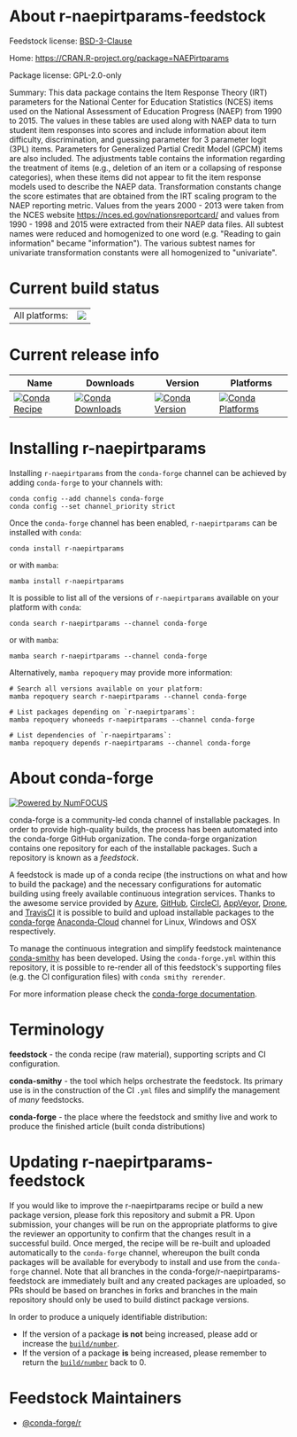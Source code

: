 About r-naepirtparams-feedstock
===============================

Feedstock license: [BSD-3-Clause](https://github.com/conda-forge/r-naepirtparams-feedstock/blob/main/LICENSE.txt)

Home: https://CRAN.R-project.org/package=NAEPirtparams

Package license: GPL-2.0-only

Summary: This data package contains the Item Response Theory (IRT) parameters for the National Center for Education Statistics (NCES) items used on the National Assessment of Education Progress (NAEP) from 1990 to 2015. The values in these tables are used along with NAEP data to turn student item responses into scores and include information about item difficulty, discrimination, and guessing parameter for 3 parameter logit (3PL) items. Parameters for Generalized Partial Credit Model (GPCM) items are also included. The adjustments table contains the information regarding the treatment of items (e.g., deletion of an item or a collapsing of response categories), when these items did not appear to fit the item response models used to describe the NAEP data. Transformation constants change the score estimates that are obtained from the IRT scaling program to the NAEP reporting metric. Values from the years 2000 - 2013 were taken from the NCES website <https://nces.ed.gov/nationsreportcard/> and values from 1990 - 1998 and 2015 were extracted from their NAEP data files. All subtest names were reduced and homogenized to one word (e.g. "Reading to gain information" became "information"). The various subtest names for univariate transformation constants were all homogenized to "univariate".

Current build status
====================


<table><tr><td>All platforms:</td>
    <td>
      <a href="https://dev.azure.com/conda-forge/feedstock-builds/_build/latest?definitionId=13453&branchName=main">
        <img src="https://dev.azure.com/conda-forge/feedstock-builds/_apis/build/status/r-naepirtparams-feedstock?branchName=main">
      </a>
    </td>
  </tr>
</table>

Current release info
====================

| Name | Downloads | Version | Platforms |
| --- | --- | --- | --- |
| [![Conda Recipe](https://img.shields.io/badge/recipe-r--naepirtparams-green.svg)](https://anaconda.org/conda-forge/r-naepirtparams) | [![Conda Downloads](https://img.shields.io/conda/dn/conda-forge/r-naepirtparams.svg)](https://anaconda.org/conda-forge/r-naepirtparams) | [![Conda Version](https://img.shields.io/conda/vn/conda-forge/r-naepirtparams.svg)](https://anaconda.org/conda-forge/r-naepirtparams) | [![Conda Platforms](https://img.shields.io/conda/pn/conda-forge/r-naepirtparams.svg)](https://anaconda.org/conda-forge/r-naepirtparams) |

Installing r-naepirtparams
==========================

Installing `r-naepirtparams` from the `conda-forge` channel can be achieved by adding `conda-forge` to your channels with:

```
conda config --add channels conda-forge
conda config --set channel_priority strict
```

Once the `conda-forge` channel has been enabled, `r-naepirtparams` can be installed with `conda`:

```
conda install r-naepirtparams
```

or with `mamba`:

```
mamba install r-naepirtparams
```

It is possible to list all of the versions of `r-naepirtparams` available on your platform with `conda`:

```
conda search r-naepirtparams --channel conda-forge
```

or with `mamba`:

```
mamba search r-naepirtparams --channel conda-forge
```

Alternatively, `mamba repoquery` may provide more information:

```
# Search all versions available on your platform:
mamba repoquery search r-naepirtparams --channel conda-forge

# List packages depending on `r-naepirtparams`:
mamba repoquery whoneeds r-naepirtparams --channel conda-forge

# List dependencies of `r-naepirtparams`:
mamba repoquery depends r-naepirtparams --channel conda-forge
```


About conda-forge
=================

[![Powered by
NumFOCUS](https://img.shields.io/badge/powered%20by-NumFOCUS-orange.svg?style=flat&colorA=E1523D&colorB=007D8A)](https://numfocus.org)

conda-forge is a community-led conda channel of installable packages.
In order to provide high-quality builds, the process has been automated into the
conda-forge GitHub organization. The conda-forge organization contains one repository
for each of the installable packages. Such a repository is known as a *feedstock*.

A feedstock is made up of a conda recipe (the instructions on what and how to build
the package) and the necessary configurations for automatic building using freely
available continuous integration services. Thanks to the awesome service provided by
[Azure](https://azure.microsoft.com/en-us/services/devops/), [GitHub](https://github.com/),
[CircleCI](https://circleci.com/), [AppVeyor](https://www.appveyor.com/),
[Drone](https://cloud.drone.io/welcome), and [TravisCI](https://travis-ci.com/)
it is possible to build and upload installable packages to the
[conda-forge](https://anaconda.org/conda-forge) [Anaconda-Cloud](https://anaconda.org/)
channel for Linux, Windows and OSX respectively.

To manage the continuous integration and simplify feedstock maintenance
[conda-smithy](https://github.com/conda-forge/conda-smithy) has been developed.
Using the ``conda-forge.yml`` within this repository, it is possible to re-render all of
this feedstock's supporting files (e.g. the CI configuration files) with ``conda smithy rerender``.

For more information please check the [conda-forge documentation](https://conda-forge.org/docs/).

Terminology
===========

**feedstock** - the conda recipe (raw material), supporting scripts and CI configuration.

**conda-smithy** - the tool which helps orchestrate the feedstock.
                   Its primary use is in the construction of the CI ``.yml`` files
                   and simplify the management of *many* feedstocks.

**conda-forge** - the place where the feedstock and smithy live and work to
                  produce the finished article (built conda distributions)


Updating r-naepirtparams-feedstock
==================================

If you would like to improve the r-naepirtparams recipe or build a new
package version, please fork this repository and submit a PR. Upon submission,
your changes will be run on the appropriate platforms to give the reviewer an
opportunity to confirm that the changes result in a successful build. Once
merged, the recipe will be re-built and uploaded automatically to the
`conda-forge` channel, whereupon the built conda packages will be available for
everybody to install and use from the `conda-forge` channel.
Note that all branches in the conda-forge/r-naepirtparams-feedstock are
immediately built and any created packages are uploaded, so PRs should be based
on branches in forks and branches in the main repository should only be used to
build distinct package versions.

In order to produce a uniquely identifiable distribution:
 * If the version of a package **is not** being increased, please add or increase
   the [``build/number``](https://docs.conda.io/projects/conda-build/en/latest/resources/define-metadata.html#build-number-and-string).
 * If the version of a package **is** being increased, please remember to return
   the [``build/number``](https://docs.conda.io/projects/conda-build/en/latest/resources/define-metadata.html#build-number-and-string)
   back to 0.

Feedstock Maintainers
=====================

* [@conda-forge/r](https://github.com/conda-forge/r/)

